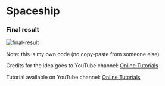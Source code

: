 <h1>Spaceship</h1>

<h3>Final result</h3>

![final-result](https://user-images.githubusercontent.com/31028022/48947571-433ccd80-ef3a-11e8-80cb-bb40d803974f.gif)

Note: this is my own code (no copy-paste from someone else)

Credits for the idea goes to YouTube channel: <a href="https://www.youtube.com/channel/UCbwXnUipZsLfUckBPsC7Jog" target="_blank">Online Tutorials</a>

Tutorial available on YouTube channel: <a href="https://www.youtube.com/channel/UCbwXnUipZsLfUckBPsC7Jog" target="_blank">Online Tutorials</a>